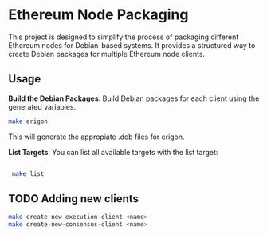 # Ethereum Node Packaging

This project is designed to simplify the process of packaging different Ethereum nodes for Debian-based systems. It provides a structured way to create Debian packages for multiple Ethereum node clients. 

## Usage

**Build the Debian Packages**: Build Debian packages for each client using the generated variables.
   ```bash
   make erigon
   ```
  This will generate the appropiate .deb files for erigon.

**List Targets**: You can list all available targets with the list target:

   ```bash

    make list
   ```
## TODO Adding new clients

   ```bash
   make create-new-execution-client <name>
   make create-new-consensus-client <name>
   ```

